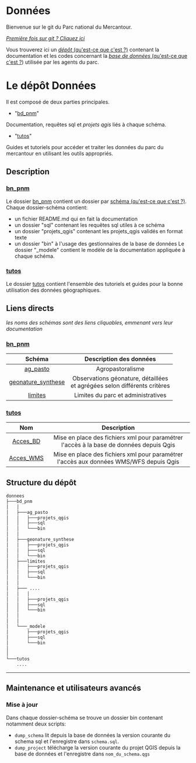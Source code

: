 # Données

Bienvenue sur le git du Parc national du Mercantour. 

_[Première fois sur git ? Cliquez ici](./tutos/premierefois.md)_

Vous trouverez ici un [_dépôt_ (qu'est-ce que c'est ?)](./tutos/README.md#depot  "Un projet Qgis contient un ensemble de couches, les informations permettant de les représenter, ainsi que l'ensemble des paramètres conditionnant la réalisation de géotraitements.") contenant la documentation et 
les codes concernant la [_base de données_ (qu'est-ce que c'est ?](./tutos/README.md#base-de-donnees "Au sens large, une base de donnée permet de stocker et de manipuler des données par des moyens informatiques")) utilisée par les agents du parc.


# Le dépôt Données


Il est composé de deux parties principales.

 - "[bd_pnm](./bd_pnm)"
 
 Documentation, requêtes sql et _projets qgis_ liés à chaque schéma.


 - "[tutos](./tutos)"
 
 Guides et tutoriels pour accéder et traiter les données du parc du mercantour en utilisant les outils appropriés.



## Description

### [bn_pnm](./bd_pnm)

Le dossier [bn_pnm](./bd_pnm) contient un dossier par [schéma (qu'est-ce que c'est ?)](./tutos/README.md#schema). Chaque dossier-schéma contient:
 - un fichier README.md qui en fait la documentation
 - un dossier "sql" contenant les requêtes sql utiles à ce schéma
 - un dossier "projets_qgis" contenant les projets_qgis validés en format texte 
 - un dossier "bin" à l'usage des gestionnaires de la base de données
 Le dossier "_modele" contient le modèle de la documentation appliquée à chaque schéma. 
 
 ### [tutos](./tutos)

 Le dossier [tutos](./tutos) contient l'ensemble des tutoriels et guides pour la bonne utilisation des données géographiques.


 ## Liens directs
 _les noms des schémas sont des liens cliquables, emmenant vers leur documentation_

 ### [bn_pnm](./bd_pnm)

 |Schéma|Description des données|
 |:--:|:--:|
 |[ag_pasto](./bd_pnm/ag_pasto)|Agropastoralisme <!-- à compléter -->|
 |[geonature_synthese](./bd_pnm/geonature_synthese)|Observations géonature, détaillées <br > et agrégées selon différents critères|
 |[limites](./bd_pnm/limites)| Limites du parc et administratives|

 ### [tutos](./tutos)

 |Nom|Description|
 |:--:|:--:|
 |[Acces_BD](./tutos/Acces_BD.md)| Mise en place des fichiers xml pour paramétrer l'accès à la base de données depuis Qgis|
 |[Acces_WMS](./tutos/Acces_WMS.md)|Mise en place des fichiers xml pour paramétrer l'accès aux données WMS/WFS depuis Qgis|

 ## Structure du dépôt

```bash
donnees
├───bd_pnm
│   │
│   ├───ag_pasto
│   │   ├───projets_qgis
│   │   ├───sql
│   │   └───bin
│   │
│   ├───geonature_synthese
│   │   ├───projets_qgis
│   │   ├───sql
│   │   └───bin
│   ├───limites
│   │   ├───projets_qgis
│   │   ├───sql
│   │   └───bin
│   │
│   ├─── ....
│   │   │
│   │   ├───projets_qgis
│   │   ├───sql
│   │   └───bin
│   │
│   │
│   └───_modele
│       ├───projets_qgis
│       ├───sql
│       └───bin
│ 
│ 
└───tutos
    ....
```


____
## Maintenance et utilisateurs avancés

### Mise à jour
Dans chaque dossier-schéma se trouve un dossier bin contenant notamment deux scripts:
 - `dump_schema` lit depuis la base de données la version courante du schema sql et l'enregistre dans `schema.sql`.  
 - `dump_project` télécharge la version courante du projet QGIS depuis la base de données et l'enregistre dans `nom_du_schema.qgs`
